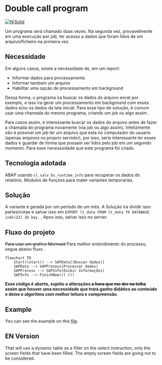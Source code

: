 
# Double call program

[![N|Solid](https://wiki.scn.sap.com/wiki/download/attachments/1710/ABAP%20Development.png?version=1&modificationDate=1446673897000&api=v2)](https://www.sap.com/brazil/developer.html)

Um programa será chamado duas vezes. Na segunda vez, provavelmente em uma execução por job, ter acesso a dados que foram lidos de um arquivo/ficheiro na primeira vez.

## Necessidade ##
Em alguns casos, existe a necessidade de, em um report:
- Informar dados para processamento
- Informar tambem um arquivo
- Habilitar uma opção de processamento em background

Dessa forma, o programa ira buscar os dados do arquivo excel por exemplo, e isso ira gerar um processamento em background com esses dados e/ou os dados da tela inicial. Para esse tipo de solução, é comum usar uma chamada do mesmo programa, criando um job ou algo assim. 

Para casos assim, é interessante buscar os dados do arquivo antes de fazer a chamada do programa novamente (via job ou algo assim). Infelizmente não é possivel um job ler um arquivo que esta no computador do usuario (apenas arquivos no proprio servidor), por isso, seria interessante ler esses dados e guardar de forma que possam ser lidos pelo job em um segundo momento. Para esse necesssidade que este programa foi criado.



## Tecnologia adotada ##
ABAP usando `cl_salv_bs_runtime_info` para recuperar os dados do relatório. Modulos de funções para mater variantes temporarias. 


## Solução ##
A variante é gerada por um periodo de um mês. A Solução ira dividir isso partes/cotas e salvar isso em `EXPORT lt_data FROM lt_data TO DATABASE indx(ZZ) ID key.` . Apos isso, salvar isso no server.

## Fluxo do projeto ##
~~Para usar um grafico Mermaid~~ Para melhor entendimento do processo, segue abaixo fluxo .
```mermaid
flowchart TD
    Start((start)) --> SAPData[(Buscar dados)]
    SAPData --> SAPProcess(Processar dados)
    SAPProcess --> SAPInfo(Exibir Informações)
    SAPInfo --> FinishNew((( )))
```

**Esse código é aberto, sujeito a alterações ~~a hora que me der na telha~~ assim que houver uma necessidade que trará ganho didático ao conteúdo e deixe o algoritmo com melhor leitura e compreensão.**

## Example

You can see the example on this [file](cluster.abap).

## EN Version ##
That will use a dynamic table as a filter on the select instruction, only the screen fields that have been filled. The empty screen fields are going not to be considered.

##